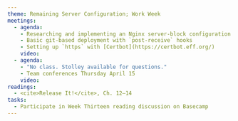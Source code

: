 ```yaml
---
theme: Remaining Server Configuration; Work Week
meetings:
  - agenda:
    - Researching and implementing an Nginx server-block configuration
    - Basic git-based deployment with `post-receive` hooks
    - Setting up `https` with [Certbot](https://certbot.eff.org/)
    video:
  - agenda:
    - "No class. Stolley available for questions."
    - Team conferences Thursday April 15
    video:
readings:
  - <cite>Release It!</cite>, Ch. 12–14
tasks:
  - Participate in Week Thirteen reading discussion on Basecamp
---
```

